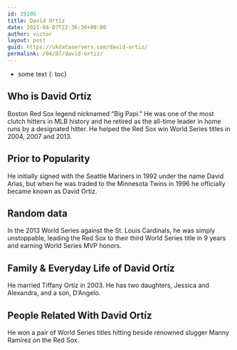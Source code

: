 ```yaml
---
id: 19105
title: David Ortíz
date: 2021-04-07T22:36:36+00:00
author: victor
layout: post
guid: https://ukdataservers.com/david-ortiz/
permalink: /04/07/david-ortiz/
---
```


* some text
{: toc}


## Who is David Ortíz



Boston Red Sox legend nicknamed &#8220;Big Papi.&#8221; He was one of the most clutch hitters in MLB history and he retired as the all-time leader in home runs by a designated hitter. He helped the Red Sox win World Series titles in 2004, 2007 and 2013. 

                
                
                
## Prior to Popularity



He initially signed with the Seattle Mariners in 1992 under the name David Arias, but when he was traded to the Minnesota Twins in 1996 he officially became known as David Ortiz. 

                
                
                
## Random data



In the 2013 World Series against the St. Louis Cardinals, he was simply unstoppable, leading the Red Sox to their third World Series title in 9 years and earning World Series MVP honors. 

                
                
                
## Family & Everyday Life of David Ortíz



He married Tiffany Ortíz in 2003. He has two daughters, Jessica and Alexandra, and a son, D&#8217;Angelo.

                
                
                
## People Related With David Ortíz



He won a pair of World Series titles hitting beside renowned slugger Manny Ramírez on the Red Sox.

                
              
            
          
          
          